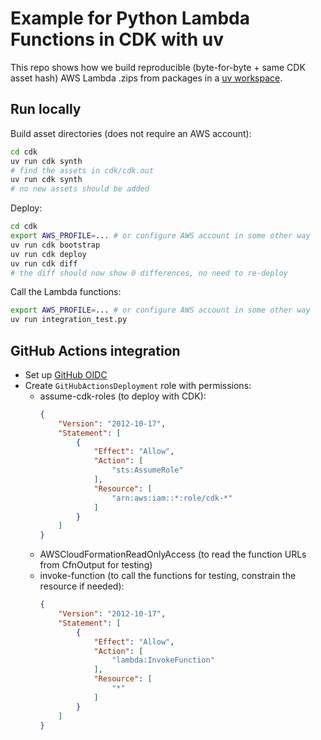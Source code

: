 # Example for Python Lambda Functions in CDK with uv

This repo shows how we build reproducible (byte-for-byte + same CDK asset hash) AWS Lambda .zips from packages in a [uv workspace](https://docs.astral.sh/uv/concepts/projects/workspaces/).

## Run locally

Build asset directories (does not require an AWS account):

```bash
cd cdk
uv run cdk synth
# find the assets in cdk/cdk.out
uv run cdk synth
# no new assets should be added
```

Deploy:

```bash
cd cdk
export AWS_PROFILE=... # or configure AWS account in some other way
uv run cdk bootstrap
uv run cdk deploy
uv run cdk diff
# the diff should now show 0 differences, no need to re-deploy
```

Call the Lambda functions:

```bash
export AWS_PROFILE=... # or configure AWS account in some other way
uv run integration_test.py
```

## GitHub Actions integration

- Set up [GitHub OIDC](https://docs.github.com/en/actions/security-for-github-actions/security-hardening-your-deployments/configuring-openid-connect-in-amazon-web-services)
- Create `GitHubActionsDeployment` role with permissions:
  - assume-cdk-roles (to deploy with CDK):
    ```json
    {
        "Version": "2012-10-17",
        "Statement": [
            {
                "Effect": "Allow",
                "Action": [
                    "sts:AssumeRole"
                ],
                "Resource": [
                    "arn:aws:iam::*:role/cdk-*"
                ]
            }
        ]
    }
    ```
  - AWSCloudFormationReadOnlyAccess (to read the function URLs from CfnOutput for testing)
  - invoke-function (to call the functions for testing, constrain the resource if needed):
    ```json
    {
        "Version": "2012-10-17",
        "Statement": [
            {
                "Effect": "Allow",
                "Action": [
                    "lambda:InvokeFunction"
                ],
                "Resource": [
                    "*"
                ]
            }
        ]
    }
    ```
